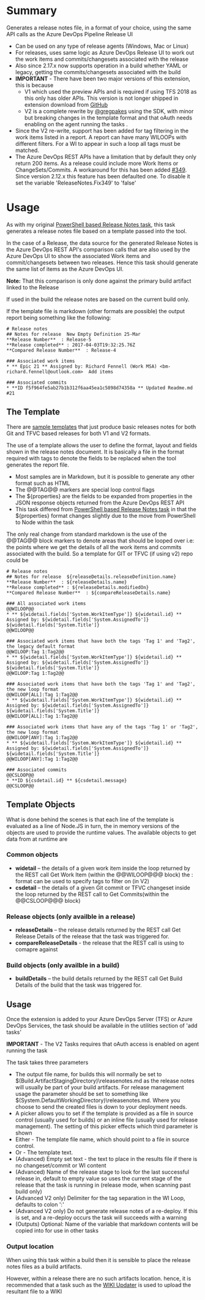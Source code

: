 # Summary
Generates a release notes file, in a format of your choice, using the same API calls as the Azure DevOps Pipeline Release UI
* Can be used on any type of release agents (Windows, Mac or Linux)
* For releases, uses same logic as Azure DevOps Release UI to work out the work items and commits/changesets associated with the release
* Also since 2.17.x now supports operation in a build whether YAML or legacy, getting the commits/changesets associated with the build
* **IMPORTANT** - There have been two major versions of this extension, this is because
   * V1 which used the preview APIs and is required if using TFS 2018 as this only has older APIs. This version is not longer shipped in extension download from [GitHub](https://github.com/rfennell/AzurePipelines/releases/tag/XPlat-2.6.9)
   * V2 is a complete rewrite by [@gregpakes](https://github.com/gregpakes) using the SDK, with minor but breaking changes in the template format and that oAuth needs enabling on the agent running the tasks .
* Since the V2 re-write, support has been added for tag filtering in the work items listed in a report. A report can have many WILOOPs with different filters. For a WI to appear in such a loop all tags must be matched.
* The Azure DevOps REST APIs have a limitation that by default they only return 200 items. As a release could include more Work Items or ChangeSets/Commits. A workaround for this has been added [#349](https://github.com/rfennell/AzurePipelines/issues/349). Since version 2.12.x this feature has been defaulted one. To disable it set the variable 'ReleaseNotes.Fix349' to 'false'

# Usage
As with my original [PowerShell based Release Notes task](https://github.com/rfennell/vNextBuild/wiki/GenerateReleaseNotes--Tasks), this task generates a release notes file based on a template passed into the tool.  

In the case of a Release, the data source for the generated Release Notes is the Azure DevOps REST API's comparison calls that are also used by the Azure DevOps UI to show the associated Work items and commit/changesets between two releases. Hence this task should generate the same list of items as the Azure DevOps UI.

**Note:** That this comparison is only done against the primary build artifact linked to the Release

If used in the build the release notes are based on the current build only.

If the template file is markdown (other formats are possible) the output report being something like the following:

```
# Release notes
## Notes for release  New Empty Definition 25-Mar
**Release Number**  : Release-5
**Release completed** : 2017-04-03T19:32:25.76Z
**Compared Release Number**  : Release-4

### Associated work items
* ** Epic 21 ** Assigned by: Richard Fennell (Work MSA) <bm-richard.fennell@outlook.com>  Add items

### Associated commits
* **ID f5f964fe5ab27b1b312f6aa45ea1c5898d74358a ** Updated Readme.md #21
```

## The Template

There are [sample templates](https://github.com/rfennell/vNextBuild/tree/master/SampleTemplates) that just produce basic releases notes for both Git and TFVC based releases for both V1 and V2 formats.

The use of a template allows the user to define the format, layout and fields shown in the release notes document. It is basically a file in the format required with tags to denote the fields to be replaced when the tool generates the report file.

- Most samples are in Markdown, but it is possible to generate any other format such as HTML
- The @@TAG@@ markers are special loop control flags
- The ${properties} are the fields to be expanded from properties in the JSON response objects returned from the Azure DevOps REST API
- This task differed from [PowerShell based Release Notes task](https://github.com/rfennell/vNextBuild/wiki/GenerateReleaseNotes--Tasks) in that the ${properties} format changes slightly due to the move from PowerShell to Node within the task

The only real change from standard markdown is the use of the @@TAG@@ block markers to denote areas that should be looped over i.e: the points where we get the details of all the work items and commits associated with the build. So a template for GIT or TFVC (if using v2) repo could be

```
# Release notes
## Notes for release  ${releaseDetails.releaseDefinition.name}
**Release Number**  : ${releaseDetails.name}
**Release completed** : ${releaseDetails.modifiedOn}
**Compared Release Number**  : ${compareReleaseDetails.name}

### All associated work items
@@WILOOP@@
* ** ${widetail.fields['System.WorkItemType']} ${widetail.id} ** Assigned by: ${widetail.fields['System.AssignedTo']}  ${widetail.fields['System.Title']}
@@WILOOP@@

### Associated work items that have both the tags 'Tag 1' and 'Tag2', the legacy default format
@@WILOOP:Tag 1:Tag2@@
* ** ${widetail.fields['System.WorkItemType']} ${widetail.id} ** Assigned by: ${widetail.fields['System.AssignedTo']}  ${widetail.fields['System.Title']}
@@WILOOP:Tag 1:Tag2@@

### Associated work items that have both the tags 'Tag 1' and 'Tag2', the new loop format
@@WILOOP[ALL]:Tag 1:Tag2@@
* ** ${widetail.fields['System.WorkItemType']} ${widetail.id} ** Assigned by: ${widetail.fields['System.AssignedTo']}  ${widetail.fields['System.Title']}
@@WILOOP[ALL]:Tag 1:Tag2@@

### Associated work items that have any of the tags 'Tag 1' or 'Tag2', the new loop format
@@WILOOP[ANY]:Tag 1:Tag2@@
* ** ${widetail.fields['System.WorkItemType']} ${widetail.id} ** Assigned by: ${widetail.fields['System.AssignedTo']}  ${widetail.fields['System.Title']}
@@WILOOP[ANY]:Tag 1:Tag2@@

### Associated commits
@@CSLOOP@@
* **ID ${csdetail.id} ** ${csdetail.message}
@@CSLOOP@@
```

## Template Objects ##

What is done behind the scenes is that each line of the template is evaluated as a line of Node.JS in turn, the in memory versions of the objects are used to provide the runtime values. The available objects to get data from at runtime are

### Common objects ###
* **widetail** – the details of a given work item inside the loop returned by the REST call Get Work Item (within the @@WILOOP@@@ block) the : format can be used to specify tags to filter on (in V2)
* **csdetail** – the details of a given Git commit or TFVC changeset inside the loop returned by the REST call to Get Commits(within the @@CSLOOP@@@ block)

### Release objects (only availble in a release) ###
* **releaseDetails** – the release details returned by the REST call Get Release Details of the release that the task was triggered for.
* **compareReleaseDetails** - the release that the REST call is using to comapre against

### Build objects (only availble in a build) ###
* **buildDetails** – the build details returned by the REST call Get Build Details of the build that the task was triggered for.

## Usage
Once the extension is added to your Azure DevOps Server (TFS) or Azure DevOps Services, the task should be available in the utilities section of 'add tasks'

**IMPORTANT** - The V2 Tasks requires that oAuth access is enabled on agent running the task

The task takes three parameters

* The output file name, for builds this will normally be set to $(Build.ArtifactStagingDirectory)\releasenotes.md as the release notes will usually be part of your build artifacts. For release management usage the parameter should be set to something like $(System.DefaultWorkingDirectory)\releasenotes.md. Where you choose to send the created files is down to your deployment needs.
* A picker allows you to set if the template is provided as a file in source control (usually used for builds) or an inline file (usually used for release management). The setting of this picker effects which third parameter is shown
* Either - The template file name, which should point to a file in source control.
* Or - The template text.
* (Advanced) Empty set text - the text to place in the results file if there is no changeset/commit or WI content
* (Advanced) Name of the release stage to look for the last successful release in, default to empty value so uses the current stage of the release that the task is running in (release mode, when scanning past build only)
* (Advanced V2 only) Delimiter for the tag separation in the WI Loop, defaults to colon ':'
* (Advanced V2 only) Do not generate release notes of a re-deploy. If this is set, and a re-deploy occurs the task will succeeds with a warning
* (Outputs) Optional: Name of the variable that markdown contents will be copied into for use in other tasks

### Output location ###

When using this task within a build then it is sensible to place the release notes files as a build artifacts.

However, within a release there are no such artifacts location. hence, it is recommended that a task such as the [WIKI Updater](https://marketplace.visualstudio.com/items?itemName=richardfennellBM.BM-VSTS-WIKIUpdater-Tasks) is used to upload the resultant file to a WIKI


